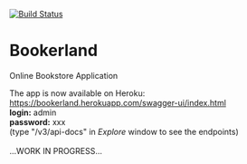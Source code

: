[![Build Status](https://travis-ci.com/oopalinska/bookerland.svg?branch=master)](https://travis-ci.com/oopalinska)

# Bookerland
Online Bookstore Application

The app is now available on Heroku:<br>
https://bookerland.herokuapp.com/swagger-ui/index.html<br>
<b>login:</b> admin<br>
<b>password:</b> xxx<br>
(type "/v3/api-docs" in <i>Explore</i> window to see the endpoints)<br>
<br>
...WORK IN PROGRESS...
